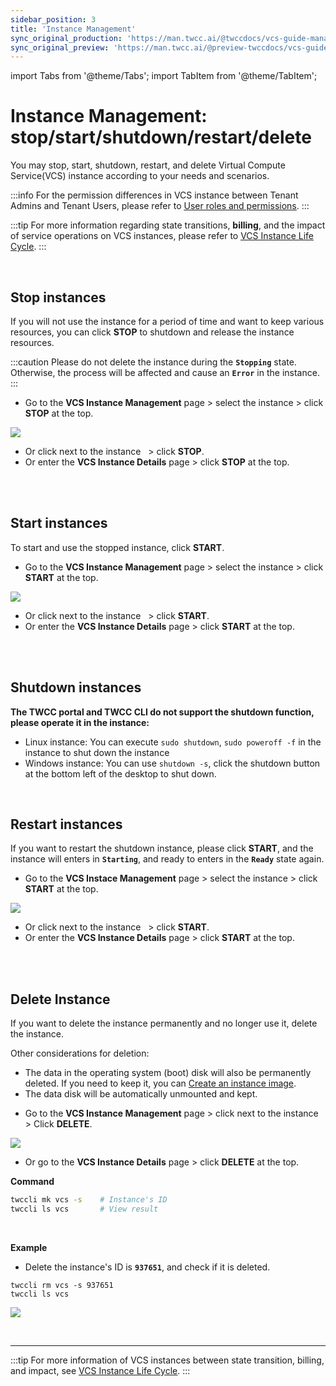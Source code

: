 ```yaml
---
sidebar_position: 3
title: 'Instance Management'
sync_original_production: 'https://man.twcc.ai/@twccdocs/vcs-guide-manage-instance-en' 
sync_original_preview: 'https://man.twcc.ai/@preview-twccdocs/vcs-guide-manage-instance-en' 
---
```


import Tabs from '@theme/Tabs';
import TabItem from '@theme/TabItem';

# Instance Management: stop/start/shutdown/restart/delete

You may stop, start, shutdown, restart, and delete Virtual Compute Service(VCS) instance according to your needs and scenarios.

:::info
For the permission differences in VCS instance between Tenant Admins and Tenant Users, please refer to [<ins>User roles and permissions</ins>](https://man.twcc.ai/@twccdocs/role-main-en/https%3A%2F%2Fman.twcc.ai%2F%40twccdocs%2Frole-compute-en#虛擬運算服務).
:::

:::tip
For more information regarding state transitions, **billing**, and the impact of service operations on VCS instances, please refer to [<ins>VCS Instance Life Cycle</ins>](https://man.twcc.ai/@twccdocs/concept-vcs-lifecycle-en).
:::


<br/>



## Stop instances

If you will not use the instance for a period of time and want to keep various resources, you can click **STOP** to shutdown and release the instance resources.

:::caution
Please do not delete the instance during the **`Stopping`** state. Otherwise, the process will be affected and cause an **`Error`** in the instance.
:::

<Tabs>

<TabItem value="TWCC Portal" label="TWCC Portal">

- Go to the **VCS Instance Management** page > select the instance > click **STOP** at the top.

![](https://cos.twcc.ai/SYS-MANUAL/uploads/upload_7c3394008a508e87b15f4f260ee54816.png)

- Or click <i class="fa fa-ellipsis-v fa-20" aria-hidden="true"></i> next to the instance &nbsp; > click **STOP**.
- Or enter the **VCS Instance Details** page > click **STOP** at the top.


</TabItem>

<TabItem value="TWCC CLI" label="TWCC CLI (TBD)">

<br/>

</TabItem>

</Tabs>


<br/>



## Start instances

To start and use the stopped instance, click **START**.

<Tabs>

<TabItem value="TWCC Portal" label="TWCC Portal">

- Go to the **VCS Instance Management** page > select the instance > click **START** at the top.

![](https://cos.twcc.ai/SYS-MANUAL/uploads/upload_17097615c8df0573a7d9808b59720bce.png)


- Or click <i class="fa fa-ellipsis-v fa-20" aria-hidden="true"></i> next to the instance &nbsp; > click **START**.
- Or enter the **VCS Instance Details** page > click **START** at the top.

</TabItem>

<TabItem value="TWCC CLI" label="TWCC CLI (TBD)">

<br/>

</TabItem>

</Tabs>


<br/>



## Shutdown instances

**The TWCC portal and TWCC CLI do not support the shutdown function, please operate it in the instance:**

- Linux instance: You can execute `sudo shutdown`, `sudo poweroff -f` in the instance to shut down the instance
- Windows instance: You can use `shutdown -s`, click the shutdown button at the bottom left of the desktop to shut down.


<br/>



## Restart instances

If you want to restart the shutdown instance, please click **START**, and the instance will enters in **`Starting`**, and ready to enters in the **`Ready`** state again.


<Tabs>

<TabItem value="TWCC Portal" label="TWCC Portal">

- Go to the **VCS Instace Management** page > select the instance > click **START** at the top.

![](https://cos.twcc.ai/SYS-MANUAL/uploads/upload_87d03bbe71561f2c4c087393fe71c1c2.png)

- Or click <i class="fa fa-ellipsis-v fa-20" aria-hidden="true"></i> next to the instance &nbsp; > click **START**.
- Or enter the **VCS Instance Details** page > click **START** at the top.

</TabItem>

<TabItem value="TWCC CLI" label="TWCC CLI (TBD)">

<br/>

</TabItem>

</Tabs>


<br/>



## Delete Instance

If you want to delete the instance permanently and no longer use it, delete the instance.

Other considerations for deletion:
- The data in the operating system (boot) disk will also be permanently deleted. If you need to keep it, you can [Create an instance image](https://man.twcc.ai/@TWSC/vcs-vds-instance-image-zh).
- The data disk will be automatically unmounted and kept.

<Tabs>

<TabItem value="TWCC Portal" label="TWCC Portal">

- Go to the **VCS Instance Management** page > click <i class="fa fa-ellipsis-v fa-20" aria-hidden="true"></i> next to the instance &nbsp; > Click **DELETE**.

![](https://cos.twcc.ai/SYS-MANUAL/uploads/upload_5d72553b5f80e7d41b981f6314092a27.png)

- Or go to the **VCS Instance Details** page > click **DELETE** at the top.

</TabItem>

<TabItem value="TWCC CLI" label="TWCC CLI">


**Command**


```bash
twccli mk vcs -s    # Instance's ID
twccli ls vcs       # View result
```


<br/>

**Example**


- Delete the instance's ID is **`937651`**, and check if it is deleted.

```
twccli rm vcs -s 937651
twccli ls vcs
```

![](https://cos.twcc.ai/SYS-MANUAL/uploads/upload_024803eddc7136ec4fa25af5fe2ddc84.png)

</TabItem>

</Tabs>

<br/>


---

:::tip
For more information of VCS instances between state transition, billing, and impact, see [<ins>VCS Instance Life Cycle</ins>](https://man.twcc.ai/@twccdocs/concept-vcs-lifecycle-en).
:::
